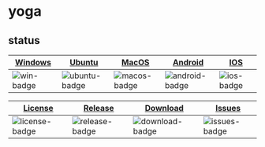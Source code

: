 # yoga

## status

| [Windows][win-link]| [Ubuntu][ubuntu-link]|[MacOS][macos-link]|[Android][android-link]|[IOS][ios-link]|
|---------------|---------------|-----------------|-----------------|----------------|
| ![win-badge]  | ![ubuntu-badge]      | ![macos-badge] |![android-badge]   |![ios-badge]   |

|[License][license-link]| [Release][release-link]|[Download][download-link]|[Issues][issues-link]|
|-----------------|-----------------|-----------------|-----------------|
|![license-badge] |![release-badge] | ![download-badge]|![issues-badge]|

[win-link]: https://github.com/iminders/yoga/actions/workflows/windows.yml "WindowsAction"
[win-badge]: https://github.com/iminders/yoga/actions/workflows/windows.yml/badge.svg  "Windows"

[ubuntu-link]: https://github.com/iminders/yoga/actions/workflows/ubuntu.yml "UbuntuAction"
[ubuntu-badge]: https://github.com/iminders/yoga/actions/workflows/ubuntu.yml/badge.svg "Ubuntu"

[macos-link]: https://github.com/iminders/yoga/actions/workflows/macos.yml "MacOSAction"
[macos-badge]: https://github.com/iminders/yoga/actions/workflows/macos.yml/badge.svg "MacOS"

[android-link]: https://github.com/iminders/yoga/actions/workflows/android.yml "AndroidAction"
[android-badge]: https://github.com/iminders/yoga/actions/workflows/android.yml/badge.svg "Android"

[ios-link]: https://github.com/iminders/yoga/actions/workflows/ios.yml "IOSAction"
[ios-badge]: https://github.com/iminders/yoga/actions/workflows/ios.yml/badge.svg "IOS"

[release-link]: https://github.com/iminders/yoga/releases "Release status"
[release-badge]: https://img.shields.io/github/release/iminders/yoga.svg?style=flat-square "Release status"

[download-link]: https://github.com/iminders/yoga/releases/latest "Download status"
[download-badge]: https://img.shields.io/github/downloads/iminders/yoga/total.svg?style=flat-square "Download status"

[license-link]: https://github.com/iminders/yoga/blob/master/LICENSE "LICENSE"
[license-badge]: https://img.shields.io/badge/license-MIT-blue.svg "MIT"

[issues-link]: https://github.com/iminders/yoga/issues "Issues"
[issues-badge]: https://img.shields.io/badge/github-issues-red.svg?maxAge=60 "Issues"
